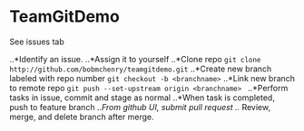 # TeamGitDemo
See issues tab

..*Identify an issue. 
..*Assign it to yourself
..*Clone repo
`git clone http://github.com/bobmchenry/teamgitdemo.git`
..*Create new branch labeled with repo number
`git checkout -b <branchname>`
..*Link new branch to remote repo
`git push --set-upstream origin <branchname> `
..*Perform tasks in issue, commit and stage as normal
..*When task is completed, push to feature branch
..*From github UI, submit pull request
..* Review, merge, and delete branch after merge. 
